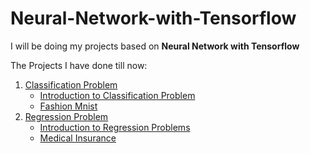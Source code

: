 # Neural-Network-with-Tensorflow

I will be doing my projects based on **Neural Network with Tensorflow**

The Projects I have done till now:
1. [Classification Problem](https://github.com/ChandrashekharRobbi/Neural-Network-with-Tensorflow/tree/main/Classification%20Neural%20Networks)
   * [Introduction to Classification Problem](https://github.com/ChandrashekharRobbi/Neural-Network-with-Tensorflow/tree/main/Classification%20Neural%20Networks/Introduction%20to%20Classification%20Neural%20Network)
   * [Fashion Mnist](https://github.com/ChandrashekharRobbi/Neural-Network-with-Tensorflow/tree/main/Classification%20Neural%20Networks/Fashion%20Mnist)
2. [Regression Problem](https://github.com/ChandrashekharRobbi/Neural-Network-with-Tensorflow/tree/main/Regression%20Neural%20Networks)
    * [Introduction to Regression Problems](https://github.com/ChandrashekharRobbi/Neural-Network-with-Tensorflow/tree/main/Regression%20Neural%20Networks/Introduction%20to%20Regression%20Neural%20Network)
    * [Medical Insurance](https://github.com/ChandrashekharRobbi/Neural-Network-with-Tensorflow/tree/main/Regression%20Neural%20Networks/Regression%20Problems/Medical%20Insurance)

